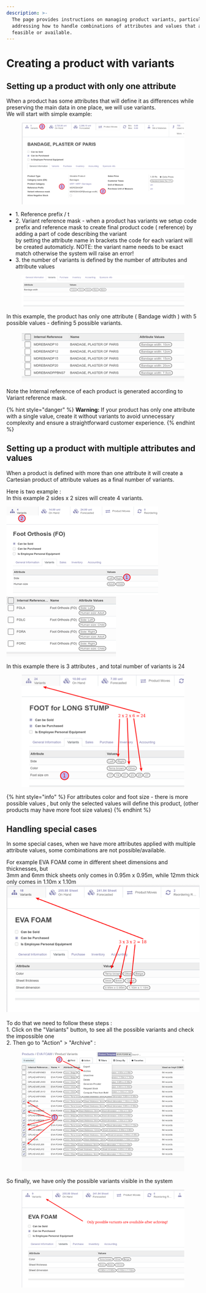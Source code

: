 ```yaml
---
description: >-
  The page provides instructions on managing product variants, particularly
  addressing how to handle combinations of attributes and values that are not
  feasible or available.
---
```


# Creating a product with variants

## Setting up a product with only one attribute

When a product has some attributes that will define it as differences while preserving the main data in one place, we will use variants.\
We will start with simple example:&#x20;

<figure><img src="../../.gitbook/assets/image (118).png" alt=""><figcaption></figcaption></figure>

* 1\. Reference prefix / t
* 2\. Variant reference mask - when a product has variants we setup code prefix and reference mask to create final product code ( reference) by adding a part of code describing the variant\
  by setting the attribute name in brackets the code for each variant will be created automaticly. NOTE: the variant name needs to be exact match otherwise the system will raise an error!
* 3\. the number of variants is defined by the number of attributes and attribute values

<figure><img src="../../.gitbook/assets/image (119).png" alt=""><figcaption></figcaption></figure>

In this example, the product has only one attribute ( Bandage width ) with 5 possible values - defining 5 possible variants.

<figure><img src="../../.gitbook/assets/image (120).png" alt=""><figcaption></figcaption></figure>

Note the Internal reference of each product is generated according to Variant reference mask.

{% hint style="danger" %}
**Warning:** If your product has only one attribute with a single value, create it without variants to avoid unnecessary complexity and ensure a straightforward customer experience.
{% endhint %}

## Setting up a product with multiple attributes and values

When a product is defined with more than one attribute it will create a Cartesian product of attribute values as a final number of variants.

Here is two example : \
In this example 2 sides x 2 sizes will create 4 variants.

![](<../../.gitbook/assets/image (123).png>) <img src="../../.gitbook/assets/image (122).png" alt="" data-size="original">



In this example there is 3 attributes , and total number of variants is 24

<figure><img src="../../.gitbook/assets/image (124).png" alt=""><figcaption></figcaption></figure>

{% hint style="info" %}
For attributes color and foot size - there is more possible values , but only the selected values will define this product, (other products may have more foot size values)
{% endhint %}

## Handling special cases

In some special cases, when we have more attributes applied with multiple attribute values, some combinations are not possible/available.

For example EVA FOAM come in different sheet dimensions and thicknesses, but\
3mm and 6mm thick sheets only comes in 0.95m x 0.95m, while 12mm thick only comes in 1.10m x 1.10m\
![](<../../.gitbook/assets/image (125).png>)\
\
To do that we need to follow these steps :\
1\. Click on the "Variants" button, to see all the possible variants and check the impossible one \
2\. Then go to "Action" > "Archive" :

<figure><img src="../../.gitbook/assets/image (128).png" alt=""><figcaption></figcaption></figure>

So finally, we have only the possible variants visible in the system

<figure><img src="../../.gitbook/assets/image (127).png" alt=""><figcaption></figcaption></figure>
